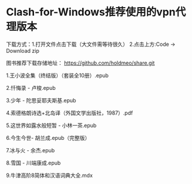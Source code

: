 # Clash-for-Windows推荐使用的vpn代理版本
下载方式：1.打开文件点击下载（大文件需等待很久） 2.点击上方:Code -> Download zip

图书推荐下载存储地址：
https://github.com/holdmeo/share.git

1.王小波全集（终结版）（套装全10册）.epub

2.忏悔录 - 卢梭.epub

3.少年 - 陀思妥耶夫斯基.epub

4.索德格朗诗选+北岛译（外国文学出版社，1987）.pdf

5.这世界如露水般短暂 - 小林一茶.epub

6.今生今世- 胡兰成.epub（完整版）

7.冰与火 - 余杰.epub

8.雪国 - 川端康成.epub

9.牛津高阶8简体和汉语词典大全.mdx
